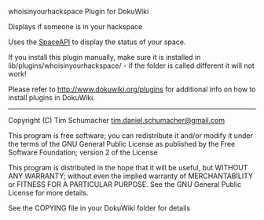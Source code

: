 whoisinyourhackspace Plugin for DokuWiki

Displays if someone is in your hackspace

Uses the [SpaceAPI](http://spaceapi.net/) to display the status of your space.

If you install this plugin manually, make sure it is installed in
lib/plugins/whoisinyourhackspace/ - if the folder is called different it
will not work!

Please refer to http://www.dokuwiki.org/plugins for additional info
on how to install plugins in DokuWiki.

----
Copyright (C) Tim Schumacher <tim.daniel.schumacher@gmail.com>

This program is free software; you can redistribute it and/or modify
it under the terms of the GNU General Public License as published by
the Free Software Foundation; version 2 of the License

This program is distributed in the hope that it will be useful,
but WITHOUT ANY WARRANTY; without even the implied warranty of
MERCHANTABILITY or FITNESS FOR A PARTICULAR PURPOSE.  See the
GNU General Public License for more details.

See the COPYING file in your DokuWiki folder for details
